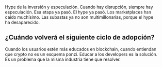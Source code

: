 Hype de la inversión y especulación.
Cuando hay disrupción, siempre hay especulación.
Esa etapa ya pasó.
El hype ya pasó.
Los marketplaces han caído muchísimo.
Las subastas ya no son multimillonarias, porque el hype ha desaparecido.

## ¿Cuándo volverá el siguiente ciclo de adopción?
Cuando los usuarios estén más educados en blockchain, cuando entiendan que crypto no es un esquema ponzi.
Educar a los developers es la solución.
Es un problema que la misma industria tiene que resolver.
